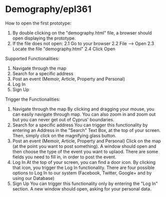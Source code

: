 Demography/epl361
======

How to open the first prototype:
  1. By double clicking on the "demography.html" file, a browser should open displaying the prototype.
  2. If the file does not open:
      2.1 Go to your browser 
      2.2 File --> Open
      2.3 Locate the file "demography.html"
      2.4 Click Open

Supported Functionalities:
  1. Navigate through the map
  2. Search for a specific address
  3. Post an event (Memoir, Article, Property and Personal)
  4. Log In
  5. Sign Up
  
Trigger the Functionalities:
  1. Navigate through the map
      By clicking and dragging your mouse, you can easily navigate through map. You can also zoom in and zoom out but you can never get out of Cyprus' boundaries.
  2. Search for a specific address
      You can trigger this functionality by entering an Address in the "Search" Text Box, at the top of your screen. Then, simply click on the magnifying glass button.
  3. Post an event (Memoir, Article, Property and Personal)
      Click on the map (at the point you want to post something). A window should open and then choose the type of the event you want to uplaod. There are some fields you need to fill in, in order to post the event.
  4. Log In
      At the top of your screen, you can find a door icon. By clicking that icon, you trigger the Log In functionality. There are four possible options to Log In to our system (Facebook, Twitter, Google+ and by using our Database)
  5. Sign Up
      You can trigger this functionality only by entering the "Log In" section. A new window should open, asking for your personal data.
